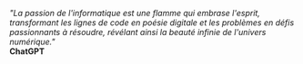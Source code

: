 *"La passion de l'informatique est une flamme qui embrase l'esprit, transformant les lignes de code en poésie digitale et les problèmes en défis passionnants à résoudre, révélant ainsi la beauté infinie de l'univers numérique."*
<br>
**ChatGPT**
